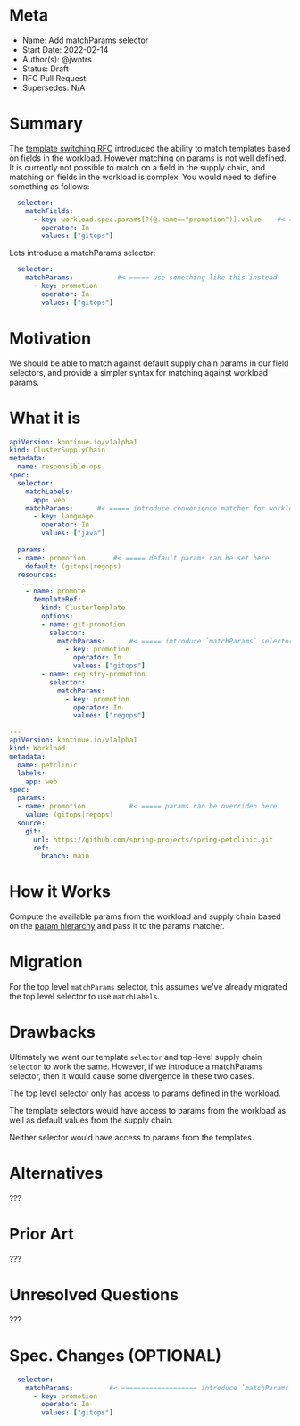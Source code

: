 # Meta
[meta]: #meta
- Name: Add matchParams selector
- Start Date: 2022-02-14
- Author(s): @jwntrs
- Status: Draft
- RFC Pull Request:
- Supersedes: N/A

# Summary
[summary]: #summary

The [template switching RFC](https://github.com/vmware-tanzu/cartographer/pull/75) introduced the ability to match templates based on fields in the workload. However matching on params is not well defined. It is currently not possible to match on a field in the supply chain, and matching on fields in the workload is complex. You would need to define something as follows:

```yaml
  selector:
    matchFields:
      - key: workload.spec.params[?(@.name=="promotion")].value    #< ===== not so nice
        operator: In
        values: ["gitops"]
```

Lets introduce a matchParams selector:

```yaml
  selector:
    matchParams:           #< ===== use something like this instead
      - key: promotion    
        operator: In
        values: ["gitops"]
```


# Motivation
[motivation]: #motivation

We should be able to match against default supply chain params in our field selectors, and provide a simpler syntax for matching against workload params.

# What it is
[what-it-is]: #what-it-is

```yaml
apiVersion: kontinue.io/v1alpha1
kind: ClusterSupplyChain
metadata:
  name: responsible-ops
spec:
  selector:
    matchLabels:
      app: web
    matchParams:      #< ===== introduce convenience matcher for workload params
      - key: language
        operator: In
        values: ["java"]    
        
  params:
  - name: promotion       #< ===== default params can be set here
    default: (gitops|regops)
  resources:
   ...
    - name: promote
      templateRef:
        kind: ClusterTemplate
        options:
        - name: git-promotion
          selector:
            matchParams:      #< ===== introduce `matchParams` selector (uses param hierarchy)
              - key: promotion           
                operator: In
                values: ["gitops"]
        - name: registry-promotion
          selector:
            matchParams:
              - key: promotion
                operator: In
                values: ["regops"]

---
apiVersion: kontinue.io/v1alpha1
kind: Workload
metadata:
  name: petclinic
  labels:
    app: web
spec:
  params:
  - name: promotion           #< ===== params can be overriden here
    value: (gitops|regops)
  source:
    git:
      url: https://github.com/spring-projects/spring-petclinic.git
      ref:
        branch: main
```

# How it Works
[how-it-works]: #how-it-works

Compute the available params from the workload and supply chain based on the [param hierarchy](https://cartographer.sh/docs/v0.2.0/architecture/#parameter-hierarchy) and pass it to the params matcher.

# Migration
[migration]: #migration

For the top level `matchParams` selector, this assumes we've already migrated the top level selector to use `matchLabels`.

# Drawbacks
[drawbacks]: #drawbacks

Ultimately we want our template `selector` and top-level supply chain `selector` to work the same. However, if we introduce a matchParams selector, then it would cause some divergence in these two cases. 

The top level selector only has access to params defined in the workload.

The template selectors would have access to params from the workload as well as default values from the supply chain.

Neither selector would have access to params from the templates.


# Alternatives
[alternatives]: #alternatives

???

# Prior Art
[prior-art]: #prior-art

???

# Unresolved Questions
[unresolved-questions]: #unresolved-questions

???

# Spec. Changes (OPTIONAL)
[spec-changes]: #spec-changes

```yaml
  selector:
    matchParams:         #< =================== introduce `matchParams` selector for templates and top level selector
      - key: promotion           
        operator: In
        values: ["gitops"]
```


